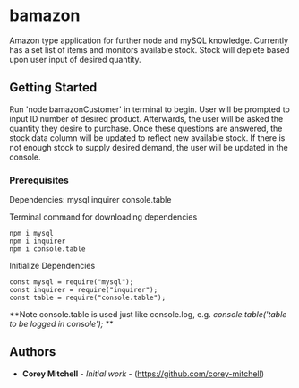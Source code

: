 # bamazon
Amazon type application for further node and mySQL knowledge. Currently has a set list of items and monitors available stock. Stock will deplete based upon user input of desired quantity.

## Getting Started

Run 'node bamazonCustomer' in terminal to begin. User will be prompted to input ID number of desired product. Afterwards, the user will be asked the quantity they desire to purchase. Once these questions are answered, the stock data column will be updated to reflect new available stock. If there is not enough stock to supply desired demand, the user will be updated in the console.

### Prerequisites

Dependencies:
  mysql
  inquirer
  console.table

Terminal command for downloading dependencies
```
npm i mysql
npm i inquirer
npm i console.table
```

Initialize Dependencies
```
const mysql = require("mysql");
const inquirer = require("inquirer");
const table = require("console.table");
```

**Note console.table is used just like console.log, e.g. *console.table('table to be logged in console');* **

## Authors

* **Corey Mitchell** - *Initial work* - (https://github.com/corey-mitchell)
